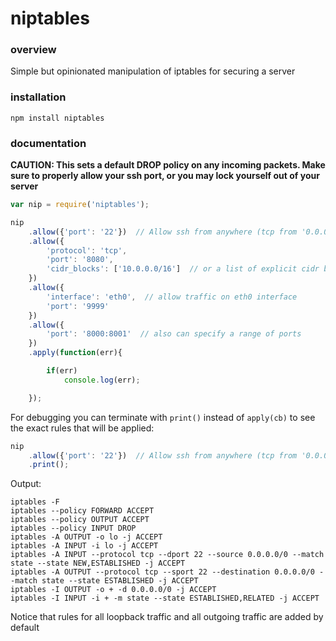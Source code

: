 
# niptables

### overview

Simple but opinionated manipulation of iptables for securing a server

### installation

```
npm install niptables
```

### documentation

**CAUTION: This sets a default DROP policy on any incoming packets. Make sure to properly allow your ssh port, or you may lock yourself out of your server**

```js
var nip = require('niptables');

nip
    .allow({'port': '22'})  // Allow ssh from anywhere (tcp from '0.0.0.0/0')
    .allow({
        'protocol': 'tcp',
        'port': '8080',
        'cidr_blocks': ['10.0.0.0/16']  // or a list of explicit cidr blocks
    })
    .allow({
        'interface': 'eth0',  // allow traffic on eth0 interface
        'port': '9999'
    })
    .allow({
        'port': '8000:8001'  // also can specify a range of ports
    })
    .apply(function(err){

        if(err)
            console.log(err);

    });
```

For debugging you can terminate with `print()` instead of `apply(cb)` to see the exact rules that will be applied:

```js
nip
    .allow({'port': '22'})  // Allow ssh from anywhere (tcp from '0.0.0.0/0')
    .print();
```

Output:

```
iptables -F
iptables --policy FORWARD ACCEPT
iptables --policy OUTPUT ACCEPT
iptables --policy INPUT DROP
iptables -A OUTPUT -o lo -j ACCEPT
iptables -A INPUT -i lo -j ACCEPT
iptables -A INPUT --protocol tcp --dport 22 --source 0.0.0.0/0 --match state --state NEW,ESTABLISHED -j ACCEPT
iptables -A OUTPUT --protocol tcp --sport 22 --destination 0.0.0.0/0 --match state --state ESTABLISHED -j ACCEPT
iptables -I OUTPUT -o + -d 0.0.0.0/0 -j ACCEPT
iptables -I INPUT -i + -m state --state ESTABLISHED,RELATED -j ACCEPT
```

Notice that rules for all loopback traffic and all outgoing traffic are added by default

